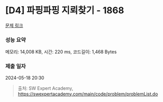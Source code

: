 # [D4] 파핑파핑 지뢰찾기 - 1868 

[문제 링크](https://swexpertacademy.com/main/code/problem/problemDetail.do?contestProbId=AV5LwsHaD1MDFAXc) 

### 성능 요약

메모리: 14,008 KB, 시간: 220 ms, 코드길이: 1,468 Bytes

### 제출 일자

2024-05-18 20:30



> 출처: SW Expert Academy, https://swexpertacademy.com/main/code/problem/problemList.do